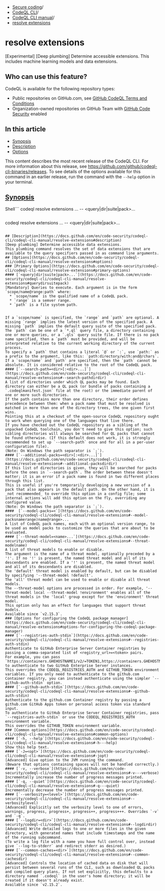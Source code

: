   * [Secure coding](https://docs.github.com/en/code-security "Secure coding")/
  * [CodeQL CLI](https://docs.github.com/en/code-security/codeql-cli "CodeQL CLI")/
  * [CodeQL CLI manual](https://docs.github.com/en/code-security/codeql-cli/codeql-cli-manual "CodeQL CLI manual")/
  * [resolve extensions](https://docs.github.com/en/code-security/codeql-cli/codeql-cli-manual/resolve-extensions "resolve extensions")


# resolve extensions
[Experimental] [Deep plumbing] Determine accessible extensions. This includes machine learning models and data extensions.
## Who can use this feature?
CodeQL is available for the following repository types:
  * Public repositories on GitHub.com, see [GitHub CodeQL Terms and Conditions](https://github.com/github/codeql-cli-binaries/blob/main/LICENSE.md)
  * Organization-owned repositories on GitHub Team with [GitHub Code Security](https://docs.github.com/en/get-started/learning-about-github/about-github-advanced-security) enabled


## In this article
  * [Synopsis](https://docs.github.com/en/code-security/codeql-cli/codeql-cli-manual/resolve-extensions#synopsis)
  * [Description](https://docs.github.com/en/code-security/codeql-cli/codeql-cli-manual/resolve-extensions#description)
  * [Options](https://docs.github.com/en/code-security/codeql-cli/codeql-cli-manual/resolve-extensions#options)


This content describes the most recent release of the CodeQL CLI. For more information about this release, see <https://github.com/github/codeql-cli-binaries/releases>.
To see details of the options available for this command in an earlier release, run the command with the `--help` option in your terminal.
## [Synopsis](https://docs.github.com/en/code-security/codeql-cli/codeql-cli-manual/resolve-extensions#synopsis)
Shell```
codeql resolve extensions <options>... -- <query|dir|suite|pack>...

```
```
codeql resolve extensions <options>... -- <query|dir|suite|pack>...

```

## [Description](https://docs.github.com/en/code-security/codeql-cli/codeql-cli-manual/resolve-extensions#description)
[Deep plumbing] Determine accessible data extensions.
This plumbing command resolves the set of data extensions that are available to the query specifiers passed in as command line arguments.
## [Options](https://docs.github.com/en/code-security/codeql-cli/codeql-cli-manual/resolve-extensions#options)
### [Primary Options](https://docs.github.com/en/code-security/codeql-cli/codeql-cli-manual/resolve-extensions#primary-options)
#### [`<query|dir|suite|pack>...`](https://docs.github.com/en/code-security/codeql-cli/codeql-cli-manual/resolve-extensions#querydirsuitepack)
[Mandatory] Queries to execute. Each argument is in the form `scope/name@range:path` where:
  * `scope/name` is the qualified name of a CodeQL pack.
  * `range` is a semver range.
  * `path` is a file system path.


If a `scope/name` is specified, the `range` and `path` are optional. A missing `range` implies the latest version of the specified pack. A missing `path` implies the default query suite of the specified pack.
The `path` can be one of a `*.ql` query file, a directory containing one or more queries, or a `.qls` query suite file. If there is no pack name specified, then a `path` must be provided, and will be interpreted relative to the current working directory of the current process.
To specify a `path` that contains a literal `@` or `:`, use `path:` as a prefix to the argument, like this: `path:directory/with:and@/chars`.
If a `scope/name` and `path` are specified, then the `path` cannot be absolute. It is considered relative to the root of the CodeQL pack.
#### [`--search-path=<dir>[:<dir>...]`](https://docs.github.com/en/code-security/codeql-cli/codeql-cli-manual/resolve-extensions#--search-pathdirdir)
A list of directories under which QL packs may be found. Each directory can either be a QL pack (or bundle of packs containing a `.codeqlmanifest.json` file at the root) or the immediate parent of one or more such directories.
If the path contains more than one directory, their order defines precedence between them: when a pack name that must be resolved is matched in more than one of the directory trees, the one given first wins.
Pointing this at a checkout of the open-source CodeQL repository ought to work when querying one of the languages that live there.
If you have checked out the CodeQL repository as a sibling of the unpacked CodeQL toolchain, you don't need to give this option; such sibling directories will always be searched for QL packs that cannot be found otherwise. (If this default does not work, it is strongly recommended to set up `--search-path` once and for all in a per-user configuration file).
(Note: On Windows the path separator is `;`).
#### [`--additional-packs=<dir>[:<dir>...]`](https://docs.github.com/en/code-security/codeql-cli/codeql-cli-manual/resolve-extensions#--additional-packsdirdir)
If this list of directories is given, they will be searched for packs before the ones in `--search-path`. The order between these doesn't matter; it is an error if a pack name is found in two different places through this list.
This is useful if you're temporarily developing a new version of a pack that also appears in the default path. On the other hand, it is _not recommended_ to override this option in a config file; some internal actions will add this option on the fly, overriding any configured value.
(Note: On Windows the path separator is `;`).
####  [`--model-packs=<`](https://docs.github.com/en/code-security/codeql-cli/codeql-cli-manual/resolve-extensions#--model-packsnamerange)name@range>...
A list of CodeQL pack names, each with an optional version range, to be used as model packs to customize the queries that are about to be evaluated.
#### [`--threat-model=<name>...`](https://docs.github.com/en/code-security/codeql-cli/codeql-cli-manual/resolve-extensions#--threat-modelname)
A list of threat models to enable or disable.
The argument is the name of a threat model, optionally preceded by a '!'. If no '!' is present, the named threat model and all of its descendants are enabled. If a '!' is present, the named threat model and all of its descendants are disabled.
The 'default' threat model is enabled by default, but can be disabled by specifying '--threat-model !default'.
The 'all' threat model can be used to enable or disable all threat models.
The --threat-model options are processed in order. For example, '--threat-model local --threat-model !environment' enables all of the threat models in the 'local' group except for the 'environment' threat model.
This option only has an effect for languages that support threat models.
Available since `v2.15.3`.
### [Options for configuring the CodeQL package manager](https://docs.github.com/en/code-security/codeql-cli/codeql-cli-manual/resolve-extensions#options-for-configuring-the-codeql-package-manager)
#### [`--registries-auth-stdin`](https://docs.github.com/en/code-security/codeql-cli/codeql-cli-manual/resolve-extensions#--registries-auth-stdin)
Authenticate to GitHub Enterprise Server Container registries by passing a comma-separated list of <registry_url>=<token> pairs.
For example, you can pass `https://containers.GHEHOSTNAME1/v2/=TOKEN1,https://containers.GHEHOSTNAME2/v2/=TOKEN2` to authenticate to two GitHub Enterprise Server instances.
This overrides the CODEQL_REGISTRIES_AUTH and GITHUB_TOKEN environment variables. If you only need to authenticate to the github.com Container registry, you can instead authenticate using the simpler `--github-auth-stdin` option.
#### [`--github-auth-stdin`](https://docs.github.com/en/code-security/codeql-cli/codeql-cli-manual/resolve-extensions#--github-auth-stdin)
Authenticate to the github.com Container registry by passing a github.com GitHub Apps token or personal access token via standard input.
To authenticate to GitHub Enterprise Server Container registries, pass `--registries-auth-stdin` or use the CODEQL_REGISTRIES_AUTH environment variable.
This overrides the GITHUB_TOKEN environment variable.
### [Common options](https://docs.github.com/en/code-security/codeql-cli/codeql-cli-manual/resolve-extensions#common-options)
#### [`-h, --help`](https://docs.github.com/en/code-security/codeql-cli/codeql-cli-manual/resolve-extensions#-h---help)
Show this help text.
#### [`-J=<opt>`](https://docs.github.com/en/code-security/codeql-cli/codeql-cli-manual/resolve-extensions#-jopt)
[Advanced] Give option to the JVM running the command.
(Beware that options containing spaces will not be handled correctly.)
#### [`-v, --verbose`](https://docs.github.com/en/code-security/codeql-cli/codeql-cli-manual/resolve-extensions#-v---verbose)
Incrementally increase the number of progress messages printed.
#### [`-q, --quiet`](https://docs.github.com/en/code-security/codeql-cli/codeql-cli-manual/resolve-extensions#-q---quiet)
Incrementally decrease the number of progress messages printed.
#### [`--verbosity=<level>`](https://docs.github.com/en/code-security/codeql-cli/codeql-cli-manual/resolve-extensions#--verbositylevel)
[Advanced] Explicitly set the verbosity level to one of errors, warnings, progress, progress+, progress++, progress+++. Overrides `-v` and `-q`.
#### [`--logdir=<dir>`](https://docs.github.com/en/code-security/codeql-cli/codeql-cli-manual/resolve-extensions#--logdirdir)
[Advanced] Write detailed logs to one or more files in the given directory, with generated names that include timestamps and the name of the running subcommand.
(To write a log file with a name you have full control over, instead give `--log-to-stderr` and redirect stderr as desired.)
#### [`--common-caches=<dir>`](https://docs.github.com/en/code-security/codeql-cli/codeql-cli-manual/resolve-extensions#--common-cachesdir)
[Advanced] Controls the location of cached data on disk that will persist between several runs of the CLI, such as downloaded QL packs and compiled query plans. If not set explicitly, this defaults to a directory named `.codeql` in the user's home directory; it will be created if it doesn't already exist.
Available since `v2.15.2`.
